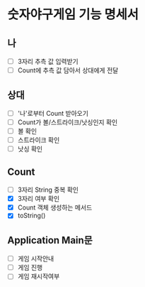 # 숫자야구게임 기능 명세서

## 나

- [ ] 3자리 추측 값 입력받기
- [ ] Count에 추측 값 담아서 상대에게 전달

## 상대

- [ ] '나'로부터 Count 받아오기
- [ ] Count가 볼/스트라이크/낫싱인지 확인
- [ ] 볼 확인
- [ ] 스트라이크 확인
- [ ] 낫싱 확인

## Count

- [ ] 3자리 String 중복 확인
- [X] 3자리 여부 확인
- [X] Count 객체 생성하는 메서드
- [X] toString()

## Application Main문

- [ ] 게임 시작안내
- [ ] 게임 진행
- [ ] 게임 재시작여부